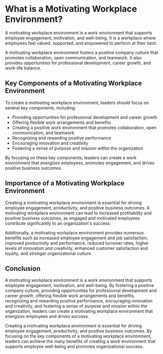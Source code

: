 What is a Motivating Workplace Environment?
==================================================================================================

A motivating workplace environment is a work environment that supports employee engagement, motivation, and well-being. It is a workplace where employees feel valued, supported, and empowered to perform at their best.

A motivating workplace environment fosters a positive company culture that promotes collaboration, open communication, and teamwork. It also provides opportunities for professional development, career growth, and work-life balance.

Key Components of a Motivating Workplace Environment
----------------------------------------------------

To create a motivating workplace environment, leaders should focus on several key components, including:

* Providing opportunities for professional development and career growth
* Offering flexible work arrangements and benefits
* Creating a positive work environment that promotes collaboration, open communication, and teamwork
* Recognizing and rewarding positive performance
* Encouraging innovation and creativity
* Fostering a sense of purpose and mission within the organization

By focusing on these key components, leaders can create a work environment that energizes employees, promotes engagement, and drives positive business outcomes.

Importance of a Motivating Workplace Environment
------------------------------------------------

Creating a motivating workplace environment is essential for driving employee engagement, productivity, and positive business outcomes. A motivating workplace environment can lead to increased profitability and positive business outcomes, as engaged and motivated employees contribute significantly to an organization's success.

Additionally, a motivating workplace environment provides numerous benefits such as increased employee engagement and job satisfaction, improved productivity and performance, reduced turnover rates, higher levels of innovation and creativity, enhanced customer satisfaction and loyalty, and stronger organizational culture.

Conclusion
----------

A motivating workplace environment is a work environment that supports employee engagement, motivation, and well-being. By fostering a positive company culture, providing opportunities for professional development and career growth, offering flexible work arrangements and benefits, recognizing and rewarding positive performance, encouraging innovation and creativity, and fostering a sense of purpose and mission within the organization, leaders can create a motivating workplace environment that energizes employees and drives success.

Creating a motivating workplace environment is essential for driving employee engagement, productivity, and positive business outcomes. By focusing on the key components of a motivating workplace environment, leaders can achieve the many benefits of creating a work environment that supports employee well-being and promotes organizational success.
